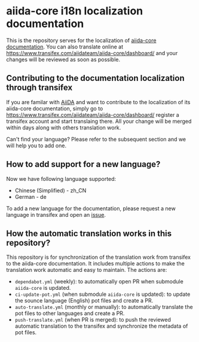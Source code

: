 # aiida-core i18n localization documentation

This is the repository serves for the localization of [aiida-core documentation](https://aiida.readthedocs.io/projects/aiida-core/en/latest/index.html).
You can also translate online at <https://www.transifex.com/aiidateam/aiida-core/dashboard/> and your changes will be reviewed as soon as possible.


## Contributing to the documentation localization through transifex

If you are familar with [AiiDA](https://www.aiida.net/) and want to contribute to the localization of its aiida-core documentation, 
simply go to <https://www.transifex.com/aiidateam/aiida-core/dashboard/> register a transifex account and start translaing there. 
All your change will be merged within days along with others translation work. 

Can't find your language? Please refer to the subsequent section and we will help you to add one.


## How to add support for a new language?

Now we have following language supported:

- Chinese (Simplified) - zh_CN
- German - de

To add a new language for the documentation, please request a new language in transifex and open an [issue](https://github.com/unkcpz/aiida-core-i18n/issues/new/choose).

## How the automatic translation works in this repository?

This repository is for synchronization of the translation work from transifex to the aiida-core documentation.
It includes multiple actions to make the translation work automatic and easy to maintain.
The actions are:
- `dependabot.yml` (weekly): to automatically open PR when submodule `aiida-core` is updated.
- `ci-update-pot.yml` (when submodule `aiida-core` is updated): to update the sounce language (English) pot files and create a PR.
- `auto-translate.yml` (monthly or manually): to automatically translate the pot files to other languages and create a PR.
- `push-translate.yml` (when PR is merged): to push the reviewed automatic translation to the transifex and synchronize the metadata of pot files.
